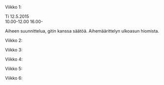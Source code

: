 Viikko 1:

Ti 12.5.2015	
10.00-12.00
16.00-

Aiheen suunnittelua, gitin kanssa säätöä.
Aihemäärittelyn ulkoasun hiomista.


Viikko 2:


Viikko 3:


Viikko 4:


Viikko 5:


Viikko 6:
